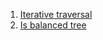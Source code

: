 1. [Iterative traversal](https://github.com/Maniabhishek/Data-Structure-And-Algorithm/blob/main/11.BinaryTrees/g.iterativePreorder.md)
2. [Is balanced tree](https://github.com/Maniabhishek/Data-Structure-And-Algorithm/blob/main/11.BinaryTrees/n.isBalancedTree.md)
